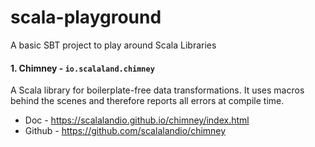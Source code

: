 # scala-playground
A basic SBT project to play around Scala Libraries

#### 1. Chimney - `io.scalaland.chimney`

A Scala library for boilerplate-free data transformations. It uses macros behind the scenes and therefore reports all errors at compile time.

* Doc - https://scalalandio.github.io/chimney/index.html
* Github - https://github.com/scalalandio/chimney


